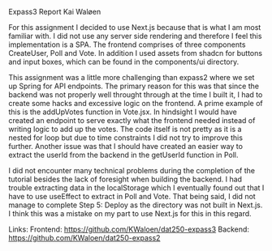 
Expass3 Report Kai Waløen

For this assignment I decided to use Next.js because that is what I am most familiar with. I did not use any server side rendering and therefore I feel this implementation is a SPA. The frontend comprises of three components CreateUser, Poll and Vote. In addition I used assets from shadcn for buttons and input boxes, which can be found in the components/ui directory.

This assignment was a little more challenging than expass2 where we set up Spring for API endpoints. The primary reason for this was that since the backend was not properly well throught through at the time I built it, I had to create some hacks and excessive logic on the frontend. A prime example of this is the addUpVotes function in Vote.jsx. In hindsight I would have created an endpoint to serve exactly what the frontend needed instead of writing logic to add up the votes. The code itself is not pretty as it is a nested for loop but due to time constraints I did not try to improve this further. Another issue was that I should have created an easier way to extract the userId from the backend in the getUserId function in Poll.

I did not encounter many technical problems during the completion of the tutorial besides the lack of foresight when building the backend. I had trouble extracting data in the localStorage which I eventually found out that I have to use useEffect to extract in Poll and Vote. That being said, I did not manage to complete Step 5: Deploy as the directory was not built in Next.js. I think this was a mistake on my part to use Next.js for this in this regard. 

Links:
Frontend: https://github.com/KWaloen/dat250-expass3
Backend: https://github.com/KWaloen/dat250-expass2